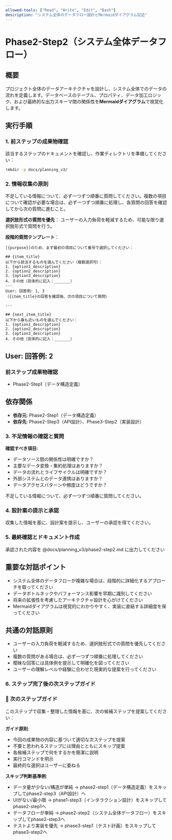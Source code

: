 ```yaml
---
allowed-tools: ["Read", "Write", "Edit", "Bash"]
description: "システム全体のデータフロー設計とMermaidダイアグラム記述"
---
```


# Phase2-Step2（システム全体データフロー）

## 概要
プロジェクト全体のデータアーキテクチャを設計し、システム全体でのデータの流れを定義します。データベースのテーブル、プロパティ、データ加工ロジック、および最終的な出力スキーマ間の関係性を**Mermaidダイアグラム**で視覚化します。


## 実行手順

### 1. 前ステップの成果物確認
該当するステップのドキュメントを確認し、作業ディレクトリを準備してください：

```bash
!mkdir -p docs/planning_v3/
```

### 2. 情報収集の原則
不足している情報について、必ず一つずつ順番に質問してください。複数の項目について確認が必要な場合は、必ず一つずつ順番に処理し、各質問の回答を確認してから次の質問に進むこと。

**選択肢形式の質問を優先**：
ユーザーの入力負荷を軽減するため、可能な限り選択肢形式で質問を行う。

**段階的質問テンプレート**：
```
[{purpose}]のため、まず最初の項目について番号で選択してください：

## {item_title}
以下から該当するものを選んでください（複数選択可）：
1. {option1_description}
2. {option2_description}
3. {option3_description}
4. その他（具体的に記入：_______）
---
User: 回答例: 1, 3
（{item_title}の回答を確認後、次の項目について質問）

---

## {next_item_title}
以下から最も近いものを選んでください：
1. {option1_description}
2. {option2_description}
3. {option3_description}
4. その他（具体的に記入：_______）

```
User: 回答例: 2
---


### 前ステップ成果物確認
* Phase2-Step1（データ構造定義）


## 依存関係
- **依存元**: Phase2-Step1（データ構造定義）
- **依存先**: Phase2-Step3（API設計）、Phase3-Step2（実装設計）
### 3. 不足情報の確認と質問
**確認すべき項目:**
- データソース間の関係性は明確ですか？
- 主要なデータ変換・集約処理はありますか？
- データの流れとライフサイクルは明確ですか？
- 外部システムとのデータ連携はありますか？
- データアクセスパターンや頻度はどうですか？

不足している情報について、必ず一つずつ順番に質問してください。


### 4. 設計案の提示と承認
収集した情報を基に、設計案を提示し、ユーザーの承認を得てください。

### 5. 最終確認とドキュメント作成

承認された内容を @docs/planning_v3/phase2-step2.md に出力してください

## 重要な対話ポイント
- システム全体のデータフローが複雑な場合は、段階的に詳細化するアプローチを取ってください
- データボトルネックやパフォーマンス影響を早期に識別してください
- 将来の拡張性を考慮したアーキテクチャ設計を心がけてください
- Mermaidダイアグラムは視覚的にわかりやすく、実装に直結する詳細度を保ってください


## 共通の対話原則
- ユーザーの入力負荷を軽減するため、選択肢形式での質問を優先してください
- 複数の質問がある場合は、必ず一つずつ順番に処理してください
- 曖昧な回答には具体例を提示して明確化を図ってください
- ユーザーの理解レベルや経験に合わせた現実的な提案を行ってください


### 6. ステップ完了後の次ステップガイド
### 🚀 次のステップガイド

このステップで収集・整理した情報を基に、次の候補ステップを提案してください：

**ガイド原則**:
- 今回の成果物の内容に基づいて適切な次ステップを提案
- 不要と思われるステップには理由とともにスキップ提案
- 各候補ステップで何をするかを簡潔に説明
- 実行コマンドを明示
- 最終的な選択はユーザーに委ねる

**スキップ判断基準例**:
- データ量が少ない/構造が単純 → phase2-step1（データ構造定義）をスキップしてphase2-step3（API設計）へ
- UIがない/最小限 → phase1-step3（インタラクション設計）をスキップしてphase2-step1へ
- データフローが単純 → phase2-step2（システム全体データフロー）をスキップしてphase2-step3へ
- テストより実装を優先 → phase3-step1（テスト計画）をスキップしてphase3-step2へ

